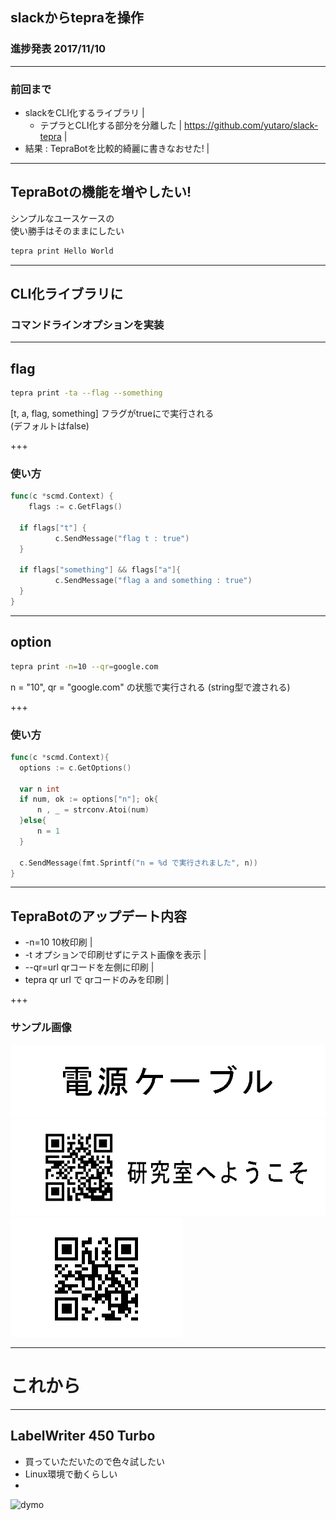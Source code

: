 ## slackからtepraを操作

### 進捗発表 2017/11/10

---

### 前回まで

- slackをCLI化するライブラリ |
  - テプラとCLI化する部分を分離した |
  <https://github.com/yutaro/slack-tepra> |
- 結果 : TepraBotを比較的綺麗に書きなおせた! |

---

## TepraBotの機能を増やしたい!

シンプルなユースケースの  
使い勝手はそのままにしたい

```sh
tepra print Hello World
```

---

## CLI化ライブラリに
### コマンドラインオプションを実装

---

## flag

```sh
tepra print -ta --flag --something
```

[t, a, flag, something] 
フラグがtrueにで実行される  
(デフォルトはfalse)

+++

### 使い方

```go
func(c *scmd.Context) {
	flags := c.GetFlags()

  if flags["t"] {
          c.SendMessage("flag t : true")
  }

  if flags["something"] && flags["a"]{
          c.SendMessage("flag a and something : true")
  }
}
```

---

## option

```sh
tepra print -n=10 --qr=google.com
```

n = "10", qr = "google.com" の状態で実行される
(string型で渡される)

+++

### 使い方

```go
func(c *scmd.Context){
  options := c.GetOptions()

  var n int
  if num, ok := options["n"]; ok{
      n , _ = strconv.Atoi(num)
  }else{
      n = 1
  }

  c.SendMessage(fmt.Sprintf("n = %d で実行されました", n))
}
```

---

## TepraBotのアップデート内容

- -n=10 10枚印刷 |
- -t オプションで印刷せずにテスト画像を表示 |
- --qr=url qrコードを左側に印刷 |
- tepra qr url で qrコードのみを印刷 |

+++

### サンプル画像
![cable](./imgs/cable.bmp)
![wellcome](./imgs/wellcome.bmp)
![qr](./imgs/qr.bmp)


---

# これから

---
## LabelWriter 450 Turbo

- 買っていただいたので色々試したい
- Linux環境で動くらしい
- 

![dymo](https://s3-ap-southeast-2.amazonaws.com/wc-prod-pim/JPEG_1000x1000/SALM450TUR_dymo_dymo_labelwriter_450_turbo_label_printer_silver.jpg)

